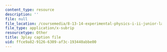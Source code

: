 ```yaml
---
content_type: resource
description: ''
file: null
file_location: /coursemedia/8-13-14-experimental-physics-i-ii-junior-lab-fall-2016-spring-2017/ffce9a8291266309af3c193440abbe00_w_Ufl9paaBc.srt
file_type: application/x-subrip
resourcetype: Other
title: 3play caption file
uid: ffce9a82-9126-6309-af3c-193440abbe00
---
```


